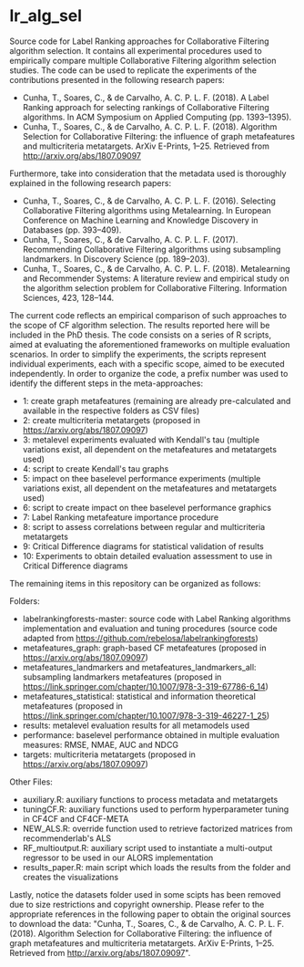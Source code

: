 # lr_alg_sel

Source code for Label Ranking approaches for Collaborative Filtering algorithm selection. It contains all experimental procedures used to empirically compare multiple Collaborative Filtering algorithm selection studies. The code can be used to replicate the experiments of the contributions presented in the following research papers:

- Cunha, T., Soares, C., & de Carvalho, A. C. P. L. F. (2018). A Label Ranking approach for selecting rankings of Collaborative Filtering algorithms. In ACM Symposium on Applied Computing (pp. 1393–1395).
- Cunha, T., Soares, C., & de Carvalho, A. C. P. L. F. (2018). Algorithm Selection for Collaborative Filtering: the influence of graph metafeatures and multicriteria metatargets. ArXiv E-Prints, 1–25. Retrieved from http://arxiv.org/abs/1807.09097

Furthermore, take into consideration that the metadata used is thoroughly explained in the following research papers:

- Cunha, T., Soares, C., & de Carvalho, A. C. P. L. F. (2016). Selecting Collaborative Filtering algorithms using Metalearning. In European Conference on Machine Learning and Knowledge Discovery in Databases (pp. 393–409).
- Cunha, T., Soares, C., & de Carvalho, A. C. P. L. F. (2017). Recommending Collaborative Filtering algorithms using subsampling landmarkers. In Discovery Science (pp. 189–203).
- Cunha, T., Soares, C., & de Carvalho, A. C. P. L. F. (2018). Metalearning and Recommender Systems: A literature review and empirical study on the algorithm selection problem for Collaborative Filtering. Information Sciences, 423, 128–144. 

The current code reflects an empirical comparison of such approaches to the scope of CF algorithm selection. The results reported here will be included in the PhD thesis. The code consists on a series of R scripts, aimed at evaluating the aforementioned frameworks on multiple evaluation scenarios. In order to simplify the experiments, the scripts represent individual experiments, each with a specific scope, aimed to be executed independently. In order to organize the code, a prefix number was used to identify the different steps in the meta-approaches:

- 1: create graph metafeatures (remaining are already pre-calculated and available in the respective folders as CSV files)
- 2: create multicriteria metatargets (proposed in https://arxiv.org/abs/1807.09097)
- 3: metalevel experiments evaluated with Kendall's tau (multiple variations exist, all dependent on the metafeatures and metatargets used)
- 4: script to create Kendall's tau graphs
- 5: impact on thee baselevel performance experiments (multiple variations exist, all dependent on the metafeatures and metatargets used)
- 6: script to create impact on thee baselevel performance graphics
- 7: Label Ranking metafeature importance procedure
- 8: script to assess correlations between regular and multicriteria metatargets
- 9: Critical Difference diagrams for statistical validation of results
- 10: Experiments to obtain detailed evaluation assessment to use in Critical Difference diagrams

The remaining items in this repository can be organized as follows:

Folders:
- labelrankingforests-master: source code with Label Ranking algorithms implementation and evaluation and tuning procedures (source code adapted from https://github.com/rebelosa/labelrankingforests)
- metafeatures_graph: graph-based CF metafeatures (proposed in https://arxiv.org/abs/1807.09097)
- metafeatures_landmarkers and metafeatures_landmarkers_all: subsampling landmarkers metafeatures (proposed in https://link.springer.com/chapter/10.1007/978-3-319-67786-6_14)
- metafeatures_statistical: statistical and information theoretical metafeatures (proposed in https://link.springer.com/chapter/10.1007/978-3-319-46227-1_25)
- results: metalevel evaluation results for all metamodels used
- performance: baselevel performance obtained in multiple evaluation measures: RMSE, NMAE, AUC and NDCG
- targets: multicriteria metatargets (proposed in https://arxiv.org/abs/1807.09097)

Other Files:
- auxiliary.R: auxiliary functions to process metadata and metatargets
- tuningCF.R: auxiliary functions used to perform hyperparameter tuning in CF4CF and CF4CF-META
- NEW_ALS.R: override function used to retrieve factorized matrices from recommenderlab's ALS
- RF_multioutput.R: auxiliary script used to instantiate a multi-output regressor to be used in our ALORS implementation
- results_paper.R: main script which loads the results from the folder and creates the visualizations 

Lastly, notice the datasets folder used in some scipts has been removed due to size restrictions and copyright ownership. Please refer to the appropriate references in the following paper to obtain the original sources to download the data: "Cunha, T., Soares, C., & de Carvalho, A. C. P. L. F. (2018). Algorithm Selection for Collaborative Filtering: the influence of graph metafeatures and multicriteria metatargets. ArXiv E-Prints, 1–25. Retrieved from http://arxiv.org/abs/1807.09097".

